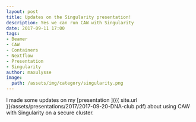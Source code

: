```yaml
---
layout: post
title: Updates on the Singularity presentation!
description: Yes we can run CAW with Singularity
date: 2017-09-11 17:00
tags:
- Beamer
- CAW
- Containers
- Nextflow
- Presentation
- Singularity
author: maxulysse
image:
  path: /assets/img/category/singularity.png
---
```


I made some updates on my [presentation <i class="fa fa-file-pdf" aria-hidden="true"></i>]({{ site.url }}/assets/presentations/2017/2017-09-20-DNA-club.pdf) about using CAW with Singularity on a secure cluster.
